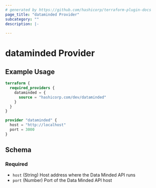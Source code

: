 ```yaml
---
# generated by https://github.com/hashicorp/terraform-plugin-docs
page_title: "dataminded Provider"
subcategory: ""
description: |-
  
---
```


# dataminded Provider



## Example Usage

```terraform
terraform {
  required_providers {
    dataminded = {
      source = "hashicorp.com/dev/dataminded"
    }
  }
}

provider "dataminded" {
  host = "http://localhost"
  port = 3000
}
```

<!-- schema generated by tfplugindocs -->
## Schema

### Required

- `host` (String) Host address where the Data Minded API runs
- `port` (Number) Port of the Data Minded API host
